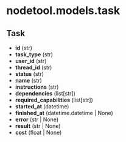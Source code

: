# nodetool.models.task

## Task

- **id** (str)
- **task_type** (str)
- **user_id** (str)
- **thread_id** (str)
- **status** (str)
- **name** (str)
- **instructions** (str)
- **dependencies** (list[str])
- **required_capabilities** (list[str])
- **started_at** (datetime)
- **finished_at** (datetime.datetime | None)
- **error** (str | None)
- **result** (str | None)
- **cost** (float | None)

